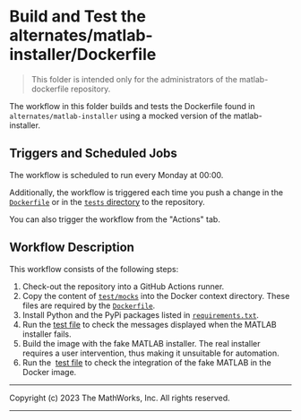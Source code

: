 # Build and Test the alternates/matlab-installer/Dockerfile

> This folder is intended only for the administrators of the matlab-dockerfile repository. 

The workflow in this folder builds and tests the Dockerfile found in `alternates/matlab-installer` using a mocked version of the matlab-installer.

## Triggers and Scheduled Jobs

The workflow is scheduled to run every Monday at 00:00.

Additionally, the workflow is triggered each time you push a change in the [`Dockerfile`](../../alternates/matlab-installer/Dockerfile) or in the [`tests` directory](../../alternates/matlab-installer/tests) to the repository.

You can also trigger the workflow from the "Actions" tab.

## Workflow Description

This workflow consists of the following steps:

1. Check-out the repository into a GitHub Actions runner.
2. Copy the content of [`test/mocks`](../../alternates/matlab-installer/tests/mocks) into the Docker context directory. These files are required by the [`Dockerfile`](../../alternates/matlab-installer/Dockerfile).
3. Install Python and the PyPi packages listed in [`requirements.txt`](../../alternates/matlab-installer/tests/requirements.txt).
4. Run the [test file](../../alternates/matlab-installer/tests/test_failing_build.py) to check the messages displayed when the MATLAB installer fails.
5. Build the image with the fake MATLAB installer. The real installer requires a user intervention, thus making it unsuitable for automation.
6. Run the  [test file](../../alternates/matlab-installer/tests/test_mock_matlab_container.py) to check the integration of the fake MATLAB in the Docker image.

---

Copyright (c) 2023 The MathWorks, Inc. All rights reserved.

---
